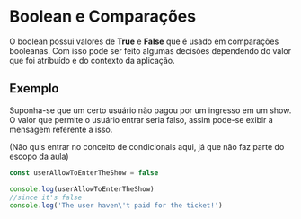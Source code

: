 
# Boolean e Comparações

O boolean possui valores de **True** e **False** que é usado em comparações booleanas. Com isso pode ser feito algumas decisões dependendo do valor que foi atribuído e do contexto da aplicação.

## Exemplo

Suponha-se que um certo usuário não pagou por um ingresso em um show. O valor que permite o usuário entrar seria falso, assim pode-se exibir a mensagem referente a isso. 

(Não quis entrar no conceito de condicionais aqui, já que não faz parte do escopo da aula)

```js
const userAllowToEnterTheShow = false 

console.log(userAllowToEnterTheShow)
//since it's false
console.log('The user haven\'t paid for the ticket!') 
```